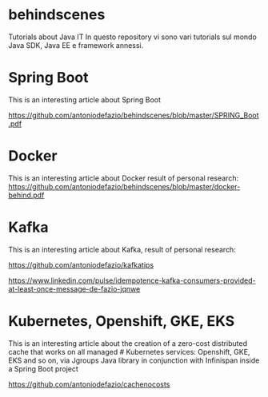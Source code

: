 # behindscenes
Tutorials about Java IT
In questo repository vi sono vari tutorials sul mondo Java SDK, Java EE e framework annessi.

# Spring Boot
This is an interesting article about Spring Boot 

https://github.com/antoniodefazio/behindscenes/blob/master/SPRING_Boot.pdf

# Docker 
This is an interesting article about Docker
result of personal research: https://github.com/antoniodefazio/behindscenes/blob/master/docker-behind.pdf

# Kafka 

This is an interesting article about Kafka, result of personal research:

https://github.com/antoniodefazio/kafkatips

https://www.linkedin.com/pulse/idempotence-kafka-consumers-provided-at-least-once-message-de-fazio-jqnwe

# Kubernetes, Openshift, GKE, EKS

This is an interesting article about the creation of a zero-cost distributed cache that works on all managed # Kubernetes services: Openshift, GKE, EKS and so on, via Jgroups Java library in conjunction with Infinispan inside a Spring Boot project

https://github.com/antoniodefazio/cachenocosts

